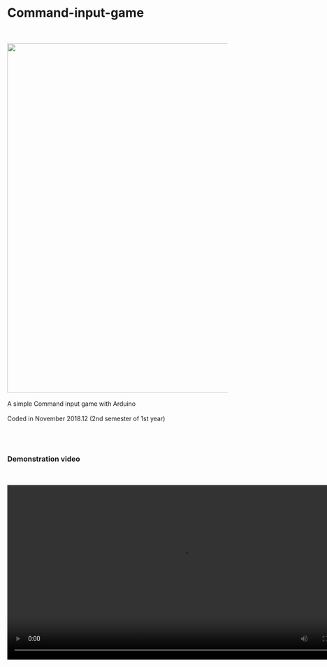 # Command-input-game
<br /><br />
<image src = "https://github.com/dbsrl1026/Study-Scheduler/assets/72259206/2dbd2431-0582-4ee3-bd5d-0f5efa1e2b5d" width = "800px" />
<br /><br />
A simple Command input game with Arduino
<br /><br />
Coded in November 2018.12 (2nd semester of 1st year)
<br /><br /><br /><br />
### Demonstration video
<br /><br />
<video width = "800px" src="https://github.com/dbsrl1026/Command-input-game/assets/72259206/72c4ff93-9334-47ce-87d0-2a92530c94ed">




